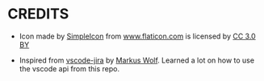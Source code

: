 # CREDITS

* Icon made by [SimpleIcon](https://www.flaticon.com/authors/simpleicon) from www.flaticon.com is licensed by [CC 3.0 BY](http://creativecommons.org/licenses/by/3.0/)

* Inspired from [vscode-jira](https://github.com/KnisterPeter/vscode-jira) by [Markus Wolf](https://github.com/KnisterPeter). Learned a lot on how to use the vscode api from this repo.